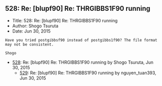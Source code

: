 ## 528: Re: [blupf90] Re: THRGIBBS1F90 running

- Title: 528: Re: [blupf90] Re: THRGIBBS1F90 running
- Author: Shogo Tsuruta
- Date: Jun 30, 2015

```
Have you tried postgibbsf90 instead of postgibbs1f90? The file format may not be consistent.

Shogo
```

- [528](0528.md): Re: [blupf90] Re: THRGIBBS1F90 running by Shogo Tsuruta, Jun 30, 2015
    - [529](0529.md): Re: [blupf90] Re: THRGIBBS1F90 running by nguyen_tuan393, Jun 30, 2015

